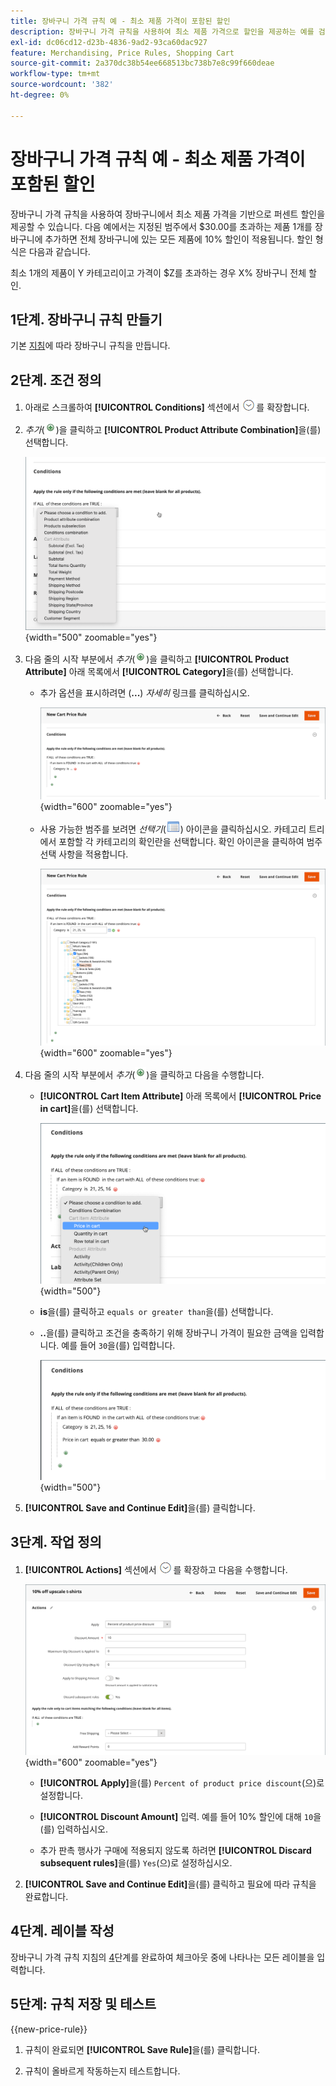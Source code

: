 ```yaml
---
title: 장바구니 가격 규칙 예 - 최소 제품 가격이 포함된 할인
description: 장바구니 가격 규칙을 사용하여 최소 제품 가격으로 할인을 제공하는 예를 검토하십시오.
exl-id: dc06cd12-d23b-4836-9ad2-93ca60dac927
feature: Merchandising, Price Rules, Shopping Cart
source-git-commit: 2a370dc38b54ee668513bc738b7e8c99f660deae
workflow-type: tm+mt
source-wordcount: '382'
ht-degree: 0%

---
```


# 장바구니 가격 규칙 예 - 최소 제품 가격이 포함된 할인

장바구니 가격 규칙을 사용하여 장바구니에서 최소 제품 가격을 기반으로 퍼센트 할인을 제공할 수 있습니다. 다음 예에서는 지정된 범주에서 $30.00를 초과하는 제품 1개를 장바구니에 추가하면 전체 장바구니에 있는 모든 제품에 10% 할인이 적용됩니다. 할인 형식은 다음과 같습니다.

최소 1개의 제품이 Y 카테고리이고 가격이 $Z를 초과하는 경우 X% 장바구니 전체 할인.

## 1단계. 장바구니 규칙 만들기

기본 [지침](price-rules-cart.md)에 따라 장바구니 규칙을 만듭니다.

## 2단계. 조건 정의

1. 아래로 스크롤하여 **[!UICONTROL Conditions]** 섹션에서 ![확장 선택기](../assets/icon-display-expand.png)를 확장합니다.

1. _추가_(![추가 아이콘](../assets/icon-add-green-circle.png))을 클릭하고 **[!UICONTROL Product Attribute Combination]**&#x200B;을(를) 선택합니다.

   ![장바구니 가격 규칙 조건 - 제품 특성 조합](./assets/condition1.png){width="500" zoomable="yes"}

1. 다음 줄의 시작 부분에서 _추가_(![추가 아이콘](../assets/icon-add-green-circle.png))을 클릭하고 **[!UICONTROL Product Attribute]** 아래 목록에서 **[!UICONTROL Category]**&#x200B;을(를) 선택합니다.

   - 추가 옵션을 표시하려면 (**...**) _자세히_ 링크를 클릭하십시오.

     ![장바구니 가격 규칙 조건 - 범주 옵션](./assets/condition3.png){width="600" zoomable="yes"}

   - 사용 가능한 범주를 보려면 _선택기_(![목록 아이콘](../assets/icon-list-chooser.png)) 아이콘을 클릭하십시오. 카테고리 트리에서 포함할 각 카테고리의 확인란을 선택합니다. 확인 아이콘을 클릭하여 범주 선택 사항을 적용합니다.

     ![장바구니 가격 규칙 조건 - 범주](./assets/condition4.png){width="600" zoomable="yes"}

1. 다음 줄의 시작 부분에서 _추가_(![추가 아이콘](../assets/icon-add-green-circle.png))을 클릭하고 다음을 수행합니다.

   - **[!UICONTROL Cart Item Attribute]** 아래 목록에서 **[!UICONTROL Price in cart]**&#x200B;을(를) 선택합니다.

     ![장바구니 가격 규칙 조건 - 장바구니 항목 특성](./assets/condition5.png){width="500"}

   - **is**&#x200B;을(를) 클릭하고 `equals or greater than`을(를) 선택합니다.

   - **..**&#x200B;을(를) 클릭하고 조건을 충족하기 위해 장바구니 가격이 필요한 금액을 입력합니다. 예를 들어 `30`을(를) 입력합니다.

     ![장바구니 가격 규칙 조건 - 장바구니의 가격](./assets/condition6.png){width="500"}

1. **[!UICONTROL Save and Continue Edit]**&#x200B;을(를) 클릭합니다.

## 3단계. 작업 정의

1. **[!UICONTROL Actions]** 섹션에서 ![확장 선택기](../assets/icon-display-expand.png)를 확장하고 다음을 수행합니다.

   ![장바구니 가격 규칙 작업](./assets/minimum-discount-actions.png){width="600" zoomable="yes"}

   - **[!UICONTROL Apply]**&#x200B;을(를) `Percent of product price discount`(으)로 설정합니다.

   - **[!UICONTROL Discount Amount]** 입력. 예를 들어 10% 할인에 대해 `10`을(를) 입력하십시오.

   - 추가 판촉 행사가 구매에 적용되지 않도록 하려면 **[!UICONTROL Discard subsequent rules]**&#x200B;을(를) `Yes`(으)로 설정하십시오.

1. **[!UICONTROL Save and Continue Edit]**&#x200B;을(를) 클릭하고 필요에 따라 규칙을 완료합니다.

## 4단계. 레이블 작성

장바구니 가격 규칙 지침의 [4](price-rules-cart.md)단계를 완료하여 체크아웃 중에 나타나는 모든 레이블을 입력합니다.

## 5단계: 규칙 저장 및 테스트

{{new-price-rule}}

1. 규칙이 완료되면 **[!UICONTROL Save Rule]**&#x200B;을(를) 클릭합니다.

1. 규칙이 올바르게 작동하는지 테스트합니다.
